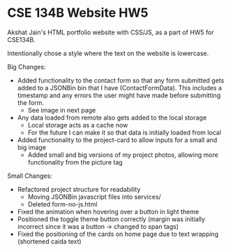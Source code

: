 # CSE 134B Website HW5

Akshat Jain's HTML portfolio website with CSS/JS, as a part of HW5 for CSE134B.

Intentionally chose a style where the text on the website is lowercase.

Big Changes:
- Added functionality to the contact form so that any form submitted gets added to a JSONBin bin that I have (ContactFormData). This includes a timestamp and any errors the user might have made before submitting the form.
  - See image in next page
- Any data loaded from remote also gets added to the local storage
  - Local storage acts as a cache now
  - For the future I can make it so that data is initially loaded from local
- Added functionality to the project-card to allow inputs for a small and big image
  - Added small and big versions of my project photos, allowing more functionality from the picture tag

Small Changes:
- Refactored project structure for readability
  - Moving JSONBin javascript files into services/
  - Deleted form-no-js.html
- Fixed the animation when hovering over a button in light theme
- Positioned the toggle theme button correctly (margin was initially incorrect since it was a button -> changed to span tags)
- Fixed the positioning of the cards on home page due to text wrapping (shortened caida text)
